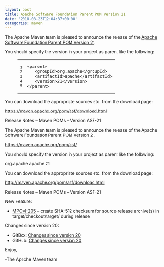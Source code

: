 ```yaml
---
layout: post
title: Apache Software Foundation Parent POM Version 21
date: '2018-08-23T12:04:37+00:00'
categories: maven
---
```

<div class="entry-content"><p>The Apache Maven team is pleased to announce the release of the
<a href="https://maven.apache.org/pom/asf/">Apache Software Foundation Parent POM Version 21</a>.</p>

<p>You should specify the version in your project as parent like the following:</p>

<figure class='code'><figcaption><span></span></figcaption><div class="highlight"><table><tr><td class="gutter"><pre class="line-numbers"><span class='line-number'>1</span>
<span class='line-number'>2</span>
<span class='line-number'>3</span>
<span class='line-number'>4</span>
<span class='line-number'>5</span>
</pre></td><td class='code'><pre><code class='xml'><span class='line'><span class="nt">&lt;parent&gt;</span>
</span><span class='line'>   <span class="nt">&lt;groupId&gt;</span>org.apache<span class="nt">&lt;/groupId&gt;</span>
</span><span class='line'>   <span class="nt">&lt;artifactId&gt;</span>apache<span class="nt">&lt;/artifactId&gt;</span>
</span><span class='line'>   <span class="nt">&lt;version&gt;</span>21<span class="nt">&lt;/version&gt;</span>
</span><span class='line'><span class="nt">&lt;/parent&gt;</span>
</span></code></pre></td></tr></table></div></figure>


<p>You can download the appropriate sources etc. from the download page:</p>

<p><a href="https://maven.apache.org/pom/asf/download.html">https://maven.apache.org/pom/asf/download.html</a></p>

<!-- more -->


<p>Release Notes &ndash; Maven POMs &ndash; Version ASF-21</p>

<p>The Apache Maven team is pleased to announce the release of the Apache Software Foundation Parent POM Version 21.</p>

<p><a href="https://maven.apache.org/pom/asf/">https://maven.apache.org/pom/asf/</a></p>

<p>You should specify the version in your project as parent like the following:</p>

<p><parent>
   <groupId>org.apache</groupId>
   <artifactId>apache</artifactId>
   <version>21</version>
</parent></p>

<p>You can download the appropriate sources etc. from the download page:</p>

<p><a href="http://maven.apache.org/pom/asf/download.html">http://maven.apache.org/pom/asf/download.html</a></p>

<p>Release Notes &ndash; Maven POMs &ndash; Version ASF-21</p>

<p>New Feature:</p>

<ul>
<li><a href="https://issues.apache.org/jira/browse/MPOM-205">MPOM-205</a> &ndash; create SHA-512 checksum for source-release archive(s) in target/checkout/target/ during release</li>
</ul>


<p>Changes since version 20:</p>

<ul>
<li>GitBox: <a href="https://gitbox.apache.org/repos/asf?p=maven-apache-parent.git;a=blobdiff;f=pom.xml;hb=apache-21;hpb=apache-20">Changes since version 20</a></li>
<li>GitHub: <a href="https://github.com/apache/maven-apache-parent/compare/apache-20...apache-21">Changes since version 20</a></li>
</ul>


<p>Enjoy,</p>

<p>-The Apache Maven team</p>
</div>
